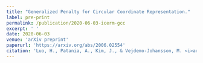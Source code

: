 ```yaml
---
title: "Generalized Penalty for Circular Coordinate Representation."
label: pre-print
permalink: /publication/2020-06-03-icerm-gcc
excerpt: ' '
date: 2020-06-03
venue: 'arXiv preprint'
paperurl: 'https://arxiv.org/abs/2006.02554'
citation: 'Luo, H., Patania, A., Kim, J., & Vejdemo-Johansson, M. <i>arXiv preprint</i>. arXiv:2006.02554'
---
```

